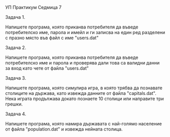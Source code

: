﻿УП Практикум Седмица 7

Задача 1.

Напишете програма, която приканва потребителя да въведе потребителско име, парола и имейл и ги записва на един ред разделени с празно място във файл с име "users.dat" 

Задача 2.

Напишете програма, която приканва потребителя да въведе потребителско име и парола и проверява дали това са валидни данни за вход като чете от файла "users.dat"

Задача 3.

Напишете програма, която симулира игра, в която трябва да познавате столиците на държава, като извежда данните от файла "capitals.dat". Нека играта продължава докато познаете 10 столици или направите три грешки.

Задача 4.

Напишете програма, която намира държавата с най-голямо население от файла "population.dat" и извежда нейната столица.


